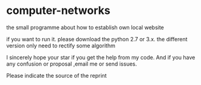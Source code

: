 # computer-networks
the small programme about how to establish own local website 

if you want to run it. please download the python 2.7 or 3.x. the different version only need to rectify some algorithm

I sincerely hope your star if you get the help from my code. And if you have any confusion or proposal ,email me or send issues.

Please indicate the source of the reprint
